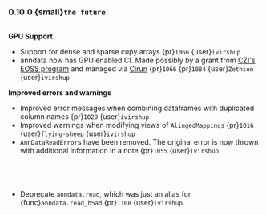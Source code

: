 ### 0.10.0 {small}`the future`

```{rubric} Features
```

**GPU Support**

* Support for dense and sparse cupy arrays {pr}`1066` {user}`ivirshup`
* anndata now has GPU enabled CI. Made possibly by a grant from [CZI's EOSS program](https://chanzuckerberg.com/eoss/) and managed via [Cirun](https://Cirun.io) {pr}`1066` {pr}`1084` {user}`Zethson` {user}`ivirshup`

**Improved errors and warnings**

* Improved error messages when combining dataframes with duplicated column names {pr}`1029` {user}`ivirshup`
* Improved warnings when modifying views of `AlingedMappings` {pr}`1016` {user}`flying-sheep` {user}`ivirshup`
* `AnnDataReadError`s have been removed. The original error is now thrown with additional information in a note {pr}`1055` {user}`ivirshup`


```{rubric} Documentation
```

```{rubric} Breaking changes
```

```{rubric} Other updates
```

```{rubric} Deprecations
```

* Deprecate `anndata.read`, which was just an alias for {func}`anndata.read_h5ad` {pr}`1108` {user}`ivirshup`.

```{rubric} Bug fixes
```
